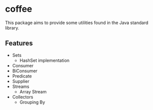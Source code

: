 # coffee
This package aims to provide some utilities found in the Java standard library.

## Features
- Sets
    - HashSet implementation
- Consumer
- BiConsumer
- Predicate
- Supplier
- Streams
    - Array Stream
- Collectors
    - Grouping By